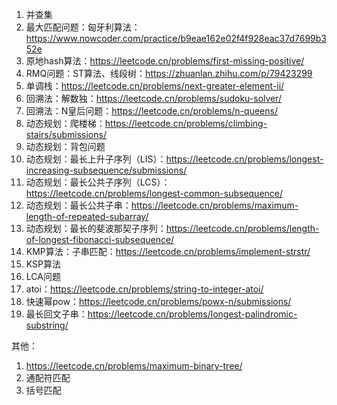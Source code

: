 1. 并查集
2. 最大匹配问题：匈牙利算法：https://www.nowcoder.com/practice/b9eae162e02f4f928eac37d7699b352e
3. 原地hash算法：https://leetcode.cn/problems/first-missing-positive/
4. RMQ问题：ST算法、线段树：https://zhuanlan.zhihu.com/p/79423299
5. 单调栈：https://leetcode.cn/problems/next-greater-element-ii/
6. 回溯法：解数独：https://leetcode.cn/problems/sudoku-solver/
7. 回溯法：N皇后问题：https://leetcode.cn/problems/n-queens/
8. 动态规划：爬楼梯：https://leetcode.cn/problems/climbing-stairs/submissions/
9. 动态规划：背包问题
10. 动态规划：最长上升子序列（LIS）：https://leetcode.cn/problems/longest-increasing-subsequence/submissions/
11. 动态规划：最长公共子序列（LCS）：https://leetcode.cn/problems/longest-common-subsequence/
12. 动态规划：最长公共子串：https://leetcode.cn/problems/maximum-length-of-repeated-subarray/
13. 动态规划：最长的斐波那契子序列：https://leetcode.cn/problems/length-of-longest-fibonacci-subsequence/
14. KMP算法：子串匹配：https://leetcode.cn/problems/implement-strstr/
15. KSP算法
16. LCA问题
17. atoi：https://leetcode.cn/problems/string-to-integer-atoi/
18. 快速幂pow：https://leetcode.cn/problems/powx-n/submissions/
19. 最长回文子串：https://leetcode.cn/problems/longest-palindromic-substring/

其他：
1. https://leetcode.cn/problems/maximum-binary-tree/
2. 通配符匹配
3. 括号匹配

